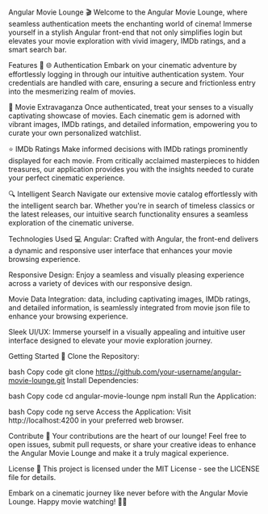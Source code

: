 Angular Movie Lounge 🎬
Welcome to the Angular Movie Lounge, where seamless authentication meets the enchanting world of cinema! Immerse yourself in a stylish Angular front-end that not only simplifies login but elevates your movie exploration with vivid imagery, IMDb ratings, and a smart search bar.

Features 🚀
🌐 Authentication
Embark on your cinematic adventure by effortlessly logging in through our intuitive authentication system. Your credentials are handled with care, ensuring a secure and frictionless entry into the mesmerizing realm of movies.

🎥 Movie Extravaganza
Once authenticated, treat your senses to a visually captivating showcase of movies. Each cinematic gem is adorned with vibrant images, IMDb ratings, and detailed information, empowering you to curate your own personalized watchlist.

⭐ IMDb Ratings
Make informed decisions with IMDb ratings prominently displayed for each movie. From critically acclaimed masterpieces to hidden treasures, our application provides you with the insights needed to curate your perfect cinematic experience.

🔍 Intelligent Search
Navigate our extensive movie catalog effortlessly with the intelligent search bar. Whether you're in search of timeless classics or the latest releases, our intuitive search functionality ensures a seamless exploration of the cinematic universe.

Technologies Used 💻
Angular: Crafted with Angular, the front-end delivers a dynamic and responsive user interface that enhances your movie browsing experience.

Responsive Design: Enjoy a seamless and visually pleasing experience across a variety of devices with our responsive design.

Movie Data Integration:  data, including captivating images, IMDb ratings, and detailed information, is seamlessly integrated from movie json file to enhance your browsing experience.

Sleek UI/UX: Immerse yourself in a visually appealing and intuitive user interface designed to elevate your movie exploration journey.

Getting Started 🚀
Clone the Repository:

bash
Copy code
git clone https://github.com/your-username/angular-movie-lounge.git
Install Dependencies:

bash
Copy code
cd angular-movie-lounge
npm install
Run the Application:

bash
Copy code
ng serve
Access the Application:
Visit http://localhost:4200 in your preferred web browser.

Contribute 🤝
Your contributions are the heart of our lounge! Feel free to open issues, submit pull requests, or share your creative ideas to enhance the Angular Movie Lounge and make it a truly magical experience.

License 📜
This project is licensed under the MIT License - see the LICENSE file for details.

Embark on a cinematic journey like never before with the Angular Movie Lounge. Happy movie watching! 🍿🎉
